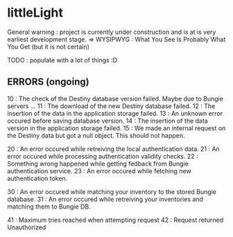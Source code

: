 # littleLight

General warning : 
project is currently under construction and is at is very earliest development stage.
=> WYSIPWYG : What You See Is Probably What You Get (but it is not certain)

TODO : populate with a lot of things :D


## ERRORS (ongoing)

10 : The check of the Destiny database version failed. Maybe due to Bungie servers ...
11 : The download of the new Destiny database failed.
12 : The insertion of the data in the application storage failed.
13 : An unknown error occured before saving database version.
14 : The insertion of the data version in the application storage failed.
15 : We made an internal request on the Destiny data but got a null object. This should not happen.

20 : An error occured while retreiving the local authentication data.
21 : An error occured while processing authentication validity checks.
22 : Something wrong happened while getting fedback from Bungie authentication service.
23 : An error occured while fetching new authentication token.

30 : An error occured while matching your inventory to the stored Bungie database.
31 : An error occured while retreiving your inventories and matching them to Bungie DB.

41 : Maximum tries reached when attempting request
42 : Request returned Unauthorized